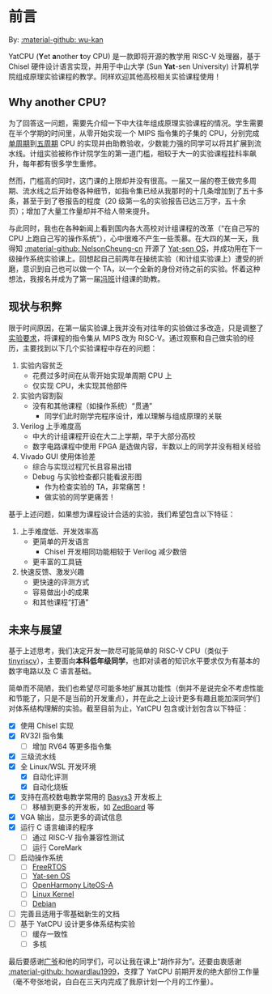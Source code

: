 # 前言

By: [:material-github: wu-kan](https://github.com/wu-kan)

YatCPU (**Y**et **a**nother **t**oy CPU) 是一款即将开源的教学用 RISC-V 处理器，基于 Chisel 硬件设计语言实现，并用于中山大学 (Sun **Yat**-sen University) 计算机学院组成原理实验课程的教学。同样欢迎其他高校相关实验课程使用！

## Why another CPU? 

为了回答这一问题，需要先介绍一下中大往年组成原理实验课程的情况。学生需要在半个学期的时间里，从零开始实现一个 MIPS 指令集的子集的 CPU，分别完成[单周期](https://wu-kan.cn/2018/11/23/%E5%8D%95%E5%91%A8%E6%9C%9FCPU%E8%AE%BE%E8%AE%A1/)到[五周期](https://wu-kan.cn/2018/12/23/%E5%A4%9A%E5%91%A8%E6%9C%9FCPU%E8%AE%BE%E8%AE%A1/) CPU 的实现并由助教验收，少数能力强的同学可以将其扩展到流水线。计组实验被称作计院学生的第一道门槛，相较于大一的实验课程挂科率飙升，每年都有很多学生重修。

然而，门槛高的同时，这门课的上限却并没有很高。一届又一届的卷王做完多周期、流水线之后开始卷各种细节，如指令集已经从我那时的十几条增加到了五十多条，甚至于到了卷报告的程度（20 级第一名的实验报告已达三万字，五十余页）；增加了大量工作量却并不给人带来提升。

与此同时，我也在各种新闻上看到国内各大高校对计组课程的改革（“在自己写的 CPU 上跑自己写的操作系统”），心中很难不产生一些羡慕。在大四的某一天，我得知 [:material-github: NelsonCheung-cn](https://github.com/NelsonCheung-cn) 开源了 [Yat-sen OS](https://github.com/NelsonCheung-cn/yatsenos-riscv)，并成功用在下一级操作系统实验课上。回想起自己前两年在操统实验（和计组实验课上）遭受的折磨，意识到自己也可以做一个 TA，以一个全新的身份对待之前的实验。怀着这种想法，我报名并成为了第一届[冯班](http://news2.sysu.edu.cn/news01/1375374.htm)计组课的助教。

## 现状与积弊

限于时间原因，在第一届实验课上我并没有对往年的实验做过多改造，只是调整了[实验要求](https://wu-kan.cn/2021/11/16/%E8%AE%A1%E7%AE%97%E6%9C%BA%E7%BB%84%E6%88%90%E5%8E%9F%E7%90%86%E5%AE%9E%E9%AA%8C%E8%AF%BE%E8%AF%BE%E4%BB%B6/)，将课程的指令集从 MIPS 改为 RISC-V。通过观察和自己做实验的经历，主要找到以下几个实验课程中存在的问题：

1. 实验内容贫乏
    - 花费过多时间在从零开始实现单周期 CPU 上
    - 仅实现 CPU，未实现其他部件
2. 实验内容割裂
    - 没有和其他课程（如操作系统）“贯通”
        - 同学们此时刚学完程序设计，难以理解与组成原理的关联
3. Verilog 上手难度高
    - 中大的计组课程开设在大二上学期，早于大部分高校
    - 数字电路课程中使用 FPGA 是选做内容，半数以上的同学并没有相关经验
4. Vivado GUI 使用体验差
    - 综合与实现过程冗长且容易出错
    - Debug 与实验检查都只能看波形图
        - 作为检查实验的 TA，非常痛苦！
        - 做实验的同学更痛苦！

基于上述问题，如果想为课程设计合适的实验，我们希望包含以下特征：

1. 上手难度低、开发效率高
    - 更简单的开发语言
        - Chisel 开发相同功能相较于 Verilog 减少数倍
    - 更丰富的工具链
2. 快速反馈、激发兴趣
    - 更快速的评测方式
    - 容易做出小的成果
    - 和其他课程“打通”

## 未来与展望

基于上述思考，我们决定开发一款尽可能简单的 RISC-V CPU（类似于 [tinyriscv](https://gitee.com/liangkangnan/tinyriscv/)），主要面向**本科低年级同学**，也即对读者的知识水平要求仅为有基本的数字电路以及 C 语言基础。

简单而不简陋，我们也希望尽可能多地扩展其功能性（倒并不是说完全不考虑性能和节能了，只是不是当前的开发重点），并在此之上设计更多有趣且能加深同学们对体系结构理解的实验。截至目前为止，YatCPU 包含或计划包含以下特征：

- [x] 使用 Chisel 实现
- [x] RV32I 指令集
    - [ ] 增加 RV64 等更多指令集
- [x] 三级流水线
- [x] 全 Linux/WSL 开发环境
    - [x] 自动化评测
    - [x] 自动化烧板
- [x] 支持在高校数电教学常用的 [Basys3](https://digilent.com/reference/programmable-logic/basys-3/start) 开发板上
    - [ ] 移植到更多的开发板，如 [ZedBoard](https://digilent.com/reference/programmable-logic/zedboard/start) 等
- [x] VGA 输出，显示更多的调试信息
- [x] 运行 C 语言编译的程序
    - [ ] 通过 RISC-V 指令兼容性测试
    - [ ] 运行 CoreMark
- [ ] 启动操作系统
    - [ ] [FreeRTOS](https://www.freertos.org/)
    - [ ] [Yat-sen OS](https://github.com/NelsonCheung-cn/yatsenos-riscv)
    - [ ] [OpenHarmony LiteOS-A](https://gitee.com/openharmony/kernel_liteos_a)
    - [ ] [Linux Kernel](https://www.linux.org/)
    - [ ] [Debian](https://www.debian.org/)
- [ ] 完善且适用于零基础新生的文档
- [ ] 基于 YatCPU 设计更多体系结构实验
    - [ ] 缓存一致性
    - [ ] 多核

最后要感谢[广爷](http://cse.sysu.edu.cn/content/5357)和他的同学们，可以让我在课上“胡作非为”。还要由衷感谢 [:material-github: howardlau1999](https://github.com/howardlau1999)，支撑了 YatCPU 前期开发的绝大部份工作量（毫不夸张地说，白白在三天内完成了我原计划一个月的工作量）。
